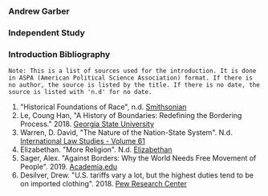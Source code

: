 ### Andrew Garber

### Independent Study

### Introduction Bibliography

```
Note: This is a list of sources used for the introduction. It is done in ASPA (American Political Science Association) format. If there is no author, the source is listed by the title. If there is no date, the source is listed with 'n.d' for no date.
```

1. "Historical Foundations of Race", n.d. [Smithsonian](https://nmaahc.si.edu/learn/talking-about-race/topics/historical-foundations-race)
2. Le, Coung Han, "A History of Boundaries: Redefining the Bordering Process." 2018. [Georgia State University](https://scholarworks.gsu.edu/cgi/viewcontent.cgi?article=1126&context=history_theses)
3. Warren, D. David, "The Nature of the Nation-State System". N.d. [International Law Studies - Volume 61](https://digital-commons.usnwc.edu/cgi/viewcontent.cgi?article=1837&context=ils)
4. Elizabethan. "More Religion". N.d. [Elizabethan](https://www.elizabethan.org/compendium/21.html)
5. Sager, Alex. "Against Borders: Why the World Needs Free Movement of People". 2019. [Academia.edu](https://www.academia.edu/43291472/Against_Borders_Why_the_World_Needs_Free_Movement)
6. Desilver, Drew. "U.S. tariffs vary a lot, but the highest duties tend to be on imported clothing". 2018. [Pew Research Center](https://www.pewresearch.org/short-reads/2018/03/28/u-s-tariffs-vary-a-lot-but-the-highest-duties-tend-to-be-on-imported-clothing/)
